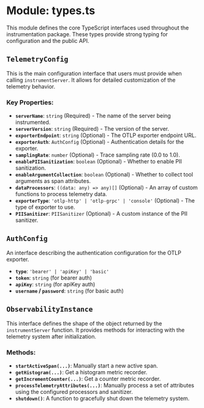 # Module: types.ts

This module defines the core TypeScript interfaces used throughout the instrumentation package. These types provide strong typing for configuration and the public API.

## `TelemetryConfig`

This is the main configuration interface that users must provide when calling `instrumentServer`. It allows for detailed customization of the telemetry behavior.

### Key Properties:

-   **`serverName`**: `string` (Required) - The name of the server being instrumented.
-   **`serverVersion`**: `string` (Required) - The version of the server.
-   **`exporterEndpoint`**: `string` (Optional) - The OTLP exporter endpoint URL.
-   **`exporterAuth`**: `AuthConfig` (Optional) - Authentication details for the exporter.
-   **`samplingRate`**: `number` (Optional) - Trace sampling rate (0.0 to 1.0).
-   **`enablePIISanitization`**: `boolean` (Optional) - Whether to enable PII sanitization.
-   **`enableArgumentCollection`**: `boolean` (Optional) - Whether to collect tool arguments as span attributes.
-   **`dataProcessors`**: `((data: any) => any)[]` (Optional) - An array of custom functions to process telemetry data.
-   **`exporterType`**: `'otlp-http' | 'otlp-grpc' | 'console'` (Optional) - The type of exporter to use.
-   **`PIISanitizer`**: `PIISanitizer` (Optional) - A custom instance of the PII sanitizer.

## `AuthConfig`

An interface describing the authentication configuration for the OTLP exporter.

-   **`type`**: `'bearer' | 'apiKey' | 'basic'`
-   **`token`**: `string` (for bearer auth)
-   **`apiKey`**: `string` (for apiKey auth)
-   **`username` / `password`**: `string` (for basic auth)

## `ObservabilityInstance`

This interface defines the shape of the object returned by the `instrumentServer` function. It provides methods for interacting with the telemetry system after initialization.

### Methods:

-   **`startActiveSpan(...)`**: Manually start a new active span.
-   **`getHistogram(...)`**: Get a histogram metric recorder.
-   **`getIncrementCounter(...)`**: Get a counter metric recorder.
-   **`processTelemetryAttributes(...)`**: Manually process a set of attributes using the configured processors and sanitizer.
-   **`shutdown()`**: A function to gracefully shut down the telemetry system.
